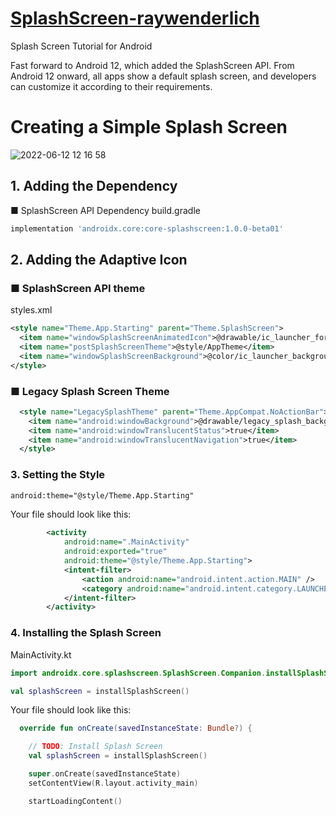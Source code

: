 # [SplashScreen-raywenderlich](https://www.raywenderlich.com/32555180-splash-screen-tutorial-for-android)
Splash Screen Tutorial for Android

Fast forward to Android 12, which added the SplashScreen API. From Android 12 onward, all apps show a default splash screen, and developers can customize it according to their requirements.

# Creating a Simple Splash Screen
![2022-06-12 12 16 58](https://user-images.githubusercontent.com/47273077/173212757-c7b73d78-7a5f-40ed-ab85-230c4e0121fd.gif)

##  1. Adding the Dependency
■ SplashScreen API Dependency
build.gradle
```gradle
implementation 'androidx.core:core-splashscreen:1.0.0-beta01'
```

## 2. Adding the Adaptive Icon
### ■ SplashScreen API theme
styles.xml
```xml
<style name="Theme.App.Starting" parent="Theme.SplashScreen">
  <item name="windowSplashScreenAnimatedIcon">@drawable/ic_launcher_foreground</item>
  <item name="postSplashScreenTheme">@style/AppTheme</item>
  <item name="windowSplashScreenBackground">@color/ic_launcher_background</item>
</style>

```

### ■ Legacy Splash Screen Theme
```xml 
  <style name="LegacySplashTheme" parent="Theme.AppCompat.NoActionBar">
    <item name="android:windowBackground">@drawable/legacy_splash_background</item>
    <item name="android:windowTranslucentStatus">true</item>
    <item name="android:windowTranslucentNavigation">true</item>
  </style>
```

### 3. Setting the Style
```xml
android:theme="@style/Theme.App.Starting"
```

Your file should look like this:
```xml
        <activity
            android:name=".MainActivity"
            android:exported="true"
            android:theme="@style/Theme.App.Starting">
            <intent-filter>
                <action android:name="android.intent.action.MAIN" />
                <category android:name="android.intent.category.LAUNCHER" />
            </intent-filter>
        </activity>
```

### 4. Installing the Splash Screen
MainActivity.kt
```kt
import androidx.core.splashscreen.SplashScreen.Companion.installSplashScreen

val splashScreen = installSplashScreen()
```

Your file should look like this:
```kt
  override fun onCreate(savedInstanceState: Bundle?) {

    // TODO: Install Splash Screen
    val splashScreen = installSplashScreen()

    super.onCreate(savedInstanceState)
    setContentView(R.layout.activity_main)

    startLoadingContent()
```
